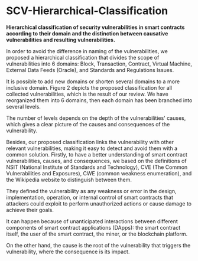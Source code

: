 # **SCV-Hierarchical-Classification**
**Hierarchical classification of security vulnerabilities in smart contracts according to their domain and the distinction between causative vulnerabilities and resulting vulnerabilities.**

In order to avoid the difference in naming of the vulnerabilities, we proposed a hierarchical classification that divides the scope of vulnerabilities into 6 domains: Block, Transaction, Contract, Virtual Machine, External Data Feeds (Oracle), and Standards and Regulations Issues. 

It is possible to add new domains or shorten several domains to a more inclusive domain. 
Figure 2 depicts the proposed classification for all collected vulnerabilities, which is the result of our review. We have reorganized them into 6 domains, then each domain has been branched into several levels. 

The number of levels depends on the depth of the vulnerabilities' causes, which gives a clear picture of the causes and consequences of the vulnerability.

 Besides, our proposed classification links the vulnerability with other relevant vulnerabilities, making it easy to detect and avoid them with a common solution.
Firstly, to have a better understanding of smart contract vulnerabilities, causes, and consequences, we based on the definitions of NSIT (National Institute of Standards and Technology), CVE (The Common Vulnerabilities and Exposures), CWE (common weakness enumeration), and the Wikipedia website to distinguish between them.

 They defined the vulnerability as any weakness or error in the design, implementation, operation, or internal control of smart contracts that attackers could exploit to perform unauthorized actions or cause damage to achieve their goals. 

 It can happen because of unanticipated interactions between different components of smart contract applications (DApps): the smart contract itself, the user of the smart contract, the miner, or the blockchain platform. 

 On the other hand, the cause is the root of the vulnerability that triggers the vulnerability, where the consequence is its impact.
